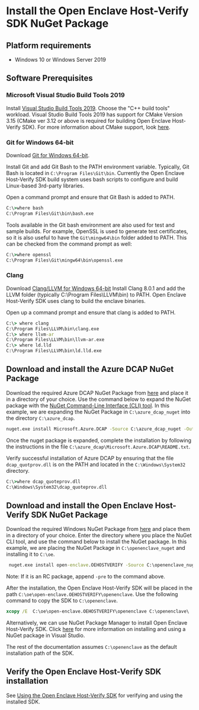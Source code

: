 # Install the Open Enclave Host-Verify SDK NuGet Package

## Platform requirements

- Windows 10 or Windows Server 2019

## Software Prerequisites

### Microsoft Visual Studio Build Tools 2019

Install [Visual Studio Build Tools 2019](https://aka.ms/vs/16/release/vs_buildtools.exe). Choose the "C++ build tools" workload. Visual Studio Build Tools 2019 has support for CMake Version 3.15 (CMake ver 3.12 or above is required for building Open Enclave Host-Verify SDK). For more information about CMake support, look [here](https://blogs.msdn.microsoft.com/vcblog/2016/10/05/cmake-support-in-visual-studio/).

### Git for Windows 64-bit

Download [Git for Windows 64-bit](https://git-scm.com/download/win).

Install Git and add Git Bash to the PATH environment variable.
Typically, Git Bash is located in `C:\Program Files\Git\bin`.
Currently the Open Enclave Host-Verify SDK build system uses bash scripts to configure
and build Linux-based 3rd-party libraries.

Open a command prompt and ensure that Git Bash is added to PATH.

```cmd
C:\>where bash
C:\Program Files\Git\bin\bash.exe
```

Tools available in the Git bash environment are also used for test and sample
builds. For example, OpenSSL is used to generate test certificates, so it is
also useful to have the `Git\mingw64\bin` folder added to PATH. This can be checked
from the command prompt as well:

```cmd
C:\>where openssl
C:\Program Files\Git\mingw64\bin\openssl.exe
```

### Clang

Download [Clang/LLVM for Windows 64-bit](https://github.com/llvm/llvm-project/releases/download/llvmorg-8.0.1/LLVM-8.0.1-win64.exe)
Install Clang 8.0.1 and add the LLVM folder (typically C:\Program Files\LLVM\bin)
to PATH. Open Enclave Host-Verify SDK uses clang to build the enclave binaries.

Open up a command prompt and ensure that clang is added to PATH.

```cmd
C:\> where clang
C:\Program Files\LLVM\bin\clang.exe
C:\> where llvm-ar
C:\Program Files\LLVM\bin\llvm-ar.exe
C:\> where ld.lld
C:\Program Files\LLVM\bin\ld.lld.exe
```

## Download and install the Azure DCAP NuGet Package

Download the required Azure DCAP NuGet Package from [here](https://github.com/microsoft/Azure-DCAP-Client/releases/latest) and place it in a directory of your choice. Use the command below to expand the NuGet package with the [NuGet Command-Line Interface (CLI) tool](https://dist.nuget.org/win-x86-commandline/latest/nuget.exe). In this example, we are expanding the NuGet Package in `C:\azure_dcap_nuget` into the directory `C:\azure_dcap`.

```cmd
nuget.exe install Microsoft.Azure.DCAP -Source C:\azure_dcap_nuget -OutputDirectory C:\azure_dcap -ExcludeVersion
```

Once the nuget package is expanded, complete the installation by following the instructions in the file `C:\azure_dcap\Microsoft.Azure.DCAP\README.txt`.

Verify successful installation of Azure DCAP by ensuring that the file `dcap_quotprov.dll` is on the PATH and located in the `C:\Windows\System32` directory.

```cmd
C:\>where dcap_quoteprov.dll
C:\Windows\System32\dcap_quoteprov.dll
```

## Download and install the Open Enclave Host-Verify SDK NuGet Package

Download the required Windows NuGet Package from [here](https://github.com/openenclave/openenclave/releases) and place them in a directory of your choice. Enter the directory where you place the NuGet CLI tool, and use the command below to install the NuGet package. In this example, we are placing the NuGet Package in `C:\openenclave_nuget` and installing it to `C:\oe`.

```cmd
 nuget.exe install open-enclave.OEHOSTVERIFY -Source C:\openenclave_nuget -OutputDirectory C:\oe -ExcludeVersion
```

Note: If it is an RC package, append `-pre` to the command above.

After the installation, the Open Enclave Host-Verify SDK will be placed in the path `C:\oe\open-enclave.OEHOSTVERIFY\openenclave`.
Use the following command to copy the SDK to `C:\openenclave`.

```cmd
xcopy /E  C:\oe\open-enclave.OEHOSTVERIFY\openenclave C:\openenclave\
```

Alternatively, we can use NuGet Package Manager to install Open Enclave Host-Verify SDK. Click [here](https://docs.microsoft.com/en-us/nuget/quickstart/install-and-use-a-package-in-visual-studio) for more information on installing and using a NuGet package in Visual Studio.

The rest of the documentation assumes `C:\openenclave` as the default installation path of the SDK.


## Verify the Open Enclave Host-Verify SDK installation

See [Using the Open Enclave Host-Verify SDK](Windows_using_host_verify.md) for verifying and using the installed SDK.
